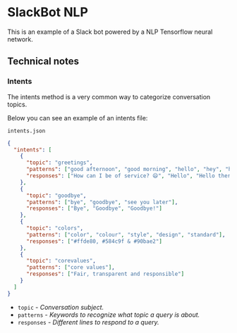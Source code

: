 # SlackBot NLP

This is an example of a Slack bot powered by a NLP Tensorflow neural network.

## Technical notes

### Intents

The intents method is a very common way to categorize conversation topics.

Below you can see an example of an intents file:

`intents.json`

```json
{
  "intents": [
    {
      "topic": "greetings",
      "patterns": ["good afternoon", "good morning", "hello", "hey", "hi", "how are you doing"],
      "responses": ["How can I be of service? 😄", "Hello", "Hello there", "Hello!", "Hey", "Hi"]
    },
    {
      "topic": "goodbye",
      "patterns": ["bye", "goodbye", "see you later"],
      "responses": ["Bye", "Goodbye", "Goodbye!"]
    },
    {
      "topic": "colors",
      "patterns": ["color", "colour", "style", "design", "standard"],
      "responses": ["#ffde80, #584c9f & #90bae2"]
    },
    {
      "topic": "corevalues",
      "patterns": ["core values"],
      "responses": ["Fair, transparent and responsible"]
    }
  ]
}
```

- `topic` - *Conversation subject.*
- `patterns` - *Keywords to recognize what topic a query is about.*
- `responses` - *Different lines to respond to a query.*